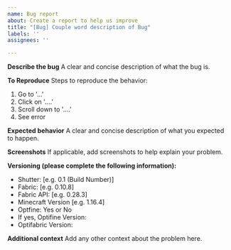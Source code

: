 ```yaml
---
name: Bug report
about: Create a report to help us improve
title: "[Bug] Couple word description of Bug"
labels: ''
assignees: ''

---
```


**Describe the bug**
A clear and concise description of what the bug is.

**To Reproduce**
Steps to reproduce the behavior:
1. Go to '...'
2. Click on '....'
3. Scroll down to '....'
4. See error

**Expected behavior**
A clear and concise description of what you expected to happen.

**Screenshots**
If applicable, add screenshots to help explain your problem.

**Versioning (please complete the following information):**
 - Shutter: [e.g. 0.1 (Build Number)]
 - Fabric: [e.g. 0.10.8]
 - Fabric API: [e.g. 0.28.3]
 - Minecraft Version [e.g. 1.16.4]
 - Optfine: Yes or No
 - If yes, Optifine Version:
 - Optifabric Version:

**Additional context**
Add any other context about the problem here.
